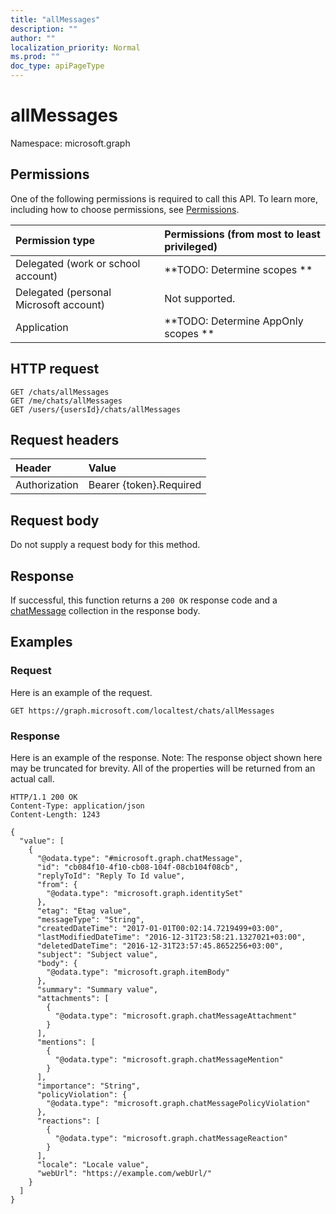 ```yaml
---
title: "allMessages"
description: ""
author: ""
localization_priority: Normal
ms.prod: ""
doc_type: apiPageType
---
```


# allMessages

Namespace: microsoft.graph



## Permissions
One of the following permissions is required to call this API. To learn more, including how to choose permissions, see [Permissions](/concepts/permissions-reference.md).

|Permission type|Permissions (from most to least privileged)|
|:---|:---|
|Delegated (work or school account)|**TODO: Determine scopes **|
|Delegated (personal Microsoft account)|Not supported.|
|Application|**TODO: Determine AppOnly scopes **|

## HTTP request
<!-- {
  "blockType": "ignored"
}
-->
``` http
GET /chats/allMessages
GET /me/chats/allMessages
GET /users/{usersId}/chats/allMessages
```

## Request headers
|Header|Value|
|:---|:---|
|Authorization|Bearer {token}.Required|

## Request body
Do not supply a request body for this method.

## Response
If successful, this function returns a `200 OK` response code and a [chatMessage](../resources/chatmessage.md) collection in the response body.

## Examples

### Request
Here is an example of the request.
<!-- {
  "blockType": "request",
  "name": "chat_allmessages"
}
-->
``` http
GET https://graph.microsoft.com/localtest/chats/allMessages
```

### Response
Here is an example of the response. Note: The response object shown here may be truncated for brevity. All of the properties will be returned from an actual call.
<!-- {
  "blockType": "response",
  "truncated": true,
  "@odata.type": "collection(microsoft.graph.chatmessage)"
}
-->
``` http
HTTP/1.1 200 OK
Content-Type: application/json
Content-Length: 1243

{
  "value": [
    {
      "@odata.type": "#microsoft.graph.chatMessage",
      "id": "cb084f10-4f10-cb08-104f-08cb104f08cb",
      "replyToId": "Reply To Id value",
      "from": {
        "@odata.type": "microsoft.graph.identitySet"
      },
      "etag": "Etag value",
      "messageType": "String",
      "createdDateTime": "2017-01-01T00:02:14.7219499+03:00",
      "lastModifiedDateTime": "2016-12-31T23:58:21.1327021+03:00",
      "deletedDateTime": "2016-12-31T23:57:45.8652256+03:00",
      "subject": "Subject value",
      "body": {
        "@odata.type": "microsoft.graph.itemBody"
      },
      "summary": "Summary value",
      "attachments": [
        {
          "@odata.type": "microsoft.graph.chatMessageAttachment"
        }
      ],
      "mentions": [
        {
          "@odata.type": "microsoft.graph.chatMessageMention"
        }
      ],
      "importance": "String",
      "policyViolation": {
        "@odata.type": "microsoft.graph.chatMessagePolicyViolation"
      },
      "reactions": [
        {
          "@odata.type": "microsoft.graph.chatMessageReaction"
        }
      ],
      "locale": "Locale value",
      "webUrl": "https://example.com/webUrl/"
    }
  ]
}
```

